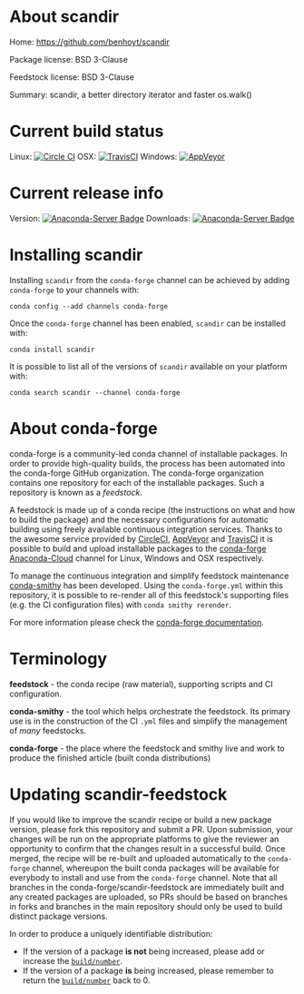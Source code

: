 About scandir
=============

Home: https://github.com/benhoyt/scandir

Package license: BSD 3-Clause

Feedstock license: BSD 3-Clause

Summary: scandir, a better directory iterator and faster os.walk()



Current build status
====================

Linux: [![Circle CI](https://circleci.com/gh/conda-forge/scandir-feedstock.svg?style=shield)](https://circleci.com/gh/conda-forge/scandir-feedstock)
OSX: [![TravisCI](https://travis-ci.org/conda-forge/scandir-feedstock.svg?branch=master)](https://travis-ci.org/conda-forge/scandir-feedstock)
Windows: [![AppVeyor](https://ci.appveyor.com/api/projects/status/github/conda-forge/scandir-feedstock?svg=True)](https://ci.appveyor.com/project/conda-forge/scandir-feedstock/branch/master)

Current release info
====================
Version: [![Anaconda-Server Badge](https://anaconda.org/conda-forge/scandir/badges/version.svg)](https://anaconda.org/conda-forge/scandir)
Downloads: [![Anaconda-Server Badge](https://anaconda.org/conda-forge/scandir/badges/downloads.svg)](https://anaconda.org/conda-forge/scandir)

Installing scandir
==================

Installing `scandir` from the `conda-forge` channel can be achieved by adding `conda-forge` to your channels with:

```
conda config --add channels conda-forge
```

Once the `conda-forge` channel has been enabled, `scandir` can be installed with:

```
conda install scandir
```

It is possible to list all of the versions of `scandir` available on your platform with:

```
conda search scandir --channel conda-forge
```


About conda-forge
=================

conda-forge is a community-led conda channel of installable packages.
In order to provide high-quality builds, the process has been automated into the
conda-forge GitHub organization. The conda-forge organization contains one repository
for each of the installable packages. Such a repository is known as a *feedstock*.

A feedstock is made up of a conda recipe (the instructions on what and how to build
the package) and the necessary configurations for automatic building using freely
available continuous integration services. Thanks to the awesome service provided by
[CircleCI](https://circleci.com/), [AppVeyor](http://www.appveyor.com/)
and [TravisCI](https://travis-ci.org/) it is possible to build and upload installable
packages to the [conda-forge](https://anaconda.org/conda-forge)
[Anaconda-Cloud](http://docs.anaconda.org/) channel for Linux, Windows and OSX respectively.

To manage the continuous integration and simplify feedstock maintenance
[conda-smithy](http://github.com/conda-forge/conda-smithy) has been developed.
Using the ``conda-forge.yml`` within this repository, it is possible to re-render all of
this feedstock's supporting files (e.g. the CI configuration files) with ``conda smithy rerender``.

For more information please check the [conda-forge documentation](https://conda-forge.org/docs/).

Terminology
===========

**feedstock** - the conda recipe (raw material), supporting scripts and CI configuration.

**conda-smithy** - the tool which helps orchestrate the feedstock.
                   Its primary use is in the construction of the CI ``.yml`` files
                   and simplify the management of *many* feedstocks.

**conda-forge** - the place where the feedstock and smithy live and work to
                  produce the finished article (built conda distributions)


Updating scandir-feedstock
==========================

If you would like to improve the scandir recipe or build a new
package version, please fork this repository and submit a PR. Upon submission,
your changes will be run on the appropriate platforms to give the reviewer an
opportunity to confirm that the changes result in a successful build. Once
merged, the recipe will be re-built and uploaded automatically to the
`conda-forge` channel, whereupon the built conda packages will be available for
everybody to install and use from the `conda-forge` channel.
Note that all branches in the conda-forge/scandir-feedstock are
immediately built and any created packages are uploaded, so PRs should be based
on branches in forks and branches in the main repository should only be used to
build distinct package versions.

In order to produce a uniquely identifiable distribution:
 * If the version of a package **is not** being increased, please add or increase
   the [``build/number``](http://conda.pydata.org/docs/building/meta-yaml.html#build-number-and-string).
 * If the version of a package **is** being increased, please remember to return
   the [``build/number``](http://conda.pydata.org/docs/building/meta-yaml.html#build-number-and-string)
   back to 0.